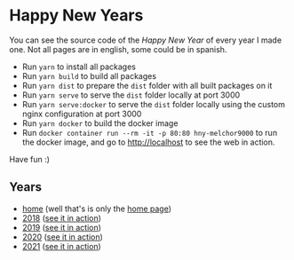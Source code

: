 # Happy New Years

You can see the source code of the _Happy New Year_ of every year I made one. Not all pages are in english, some could be in spanish.

- Run `yarn` to install all packages
- Run `yarn build` to build all packages
- Run `yarn dist` to prepare the `dist` folder with all built packages on it
- Run `yarn serve` to serve the `dist` folder locally at port 3000
- Run `yarn serve:docker` to serve the `dist` folder locally using the custom nginx configuration at port 3000
- Run `yarn docker` to build the docker image
- Run `docker container run --rm -it -p 80:80 hny-melchor9000` to run the docker image, and go to [http://localhost](http://localhost) to see the web in action.

Have fun :)

## Years

- [home][7] (well that's is only the [home page][8])
- [2018][1] ([see it in action][3])
- [2019][2] ([see it in action][4])
- [2020][5] ([see it in action][6])
- [2021][9] ([see it in action][10])

[1]: https://github.com/melchor629/hny/tree/master/packages/2018
[2]: https://github.com/melchor629/hny/tree/master/packages/2019
[3]: https://fan.melchor9000.me/2018/
[4]: https://fan.melchor9000.me/2019/
[5]: https://github.com/melchor629/hny/tree/master/packages/2020
[6]: https://fan.melchor9000.me/2020/
[7]: https://github.com/melchor629/hny/tree/master/packages/home
[8]: https://fan.melchor9000.me/
[9]: https://github.com/melchor629/hny/tree/master/packages/2021
[10]: https://fan.melchor9000.me/2021/
